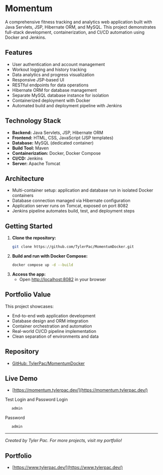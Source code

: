 # Momentum

A comprehensive fitness tracking and analytics web application built with Java Servlets, JSP, Hibernate ORM, and MySQL. This project demonstrates full-stack development, containerization, and CI/CD automation using Docker and Jenkins.

## Features
- User authentication and account management
- Workout logging and history tracking
- Data analytics and progress visualization
- Responsive JSP-based UI
- RESTful endpoints for data operations
- Hibernate ORM for database management
- Separate MySQL database instance for isolation
- Containerized deployment with Docker
- Automated build and deployment pipeline with Jenkins

## Technology Stack
- **Backend:** Java Servlets, JSP, Hibernate ORM
- **Frontend:** HTML, CSS, JavaScript (JSP templates)
- **Database:** MySQL (dedicated container)
- **Build Tool:** Maven
- **Containerization:** Docker, Docker Compose
- **CI/CD:** Jenkins
- **Server:** Apache Tomcat

## Architecture
- Multi-container setup: application and database run in isolated Docker containers
- Database connection managed via Hibernate configuration
- Application server runs on Tomcat, exposed on port 8082
- Jenkins pipeline automates build, test, and deployment steps

## Getting Started
1. **Clone the repository:**
   ```bash
   git clone https://github.com/TylerPac/MomentumDocker.git
   ```
2. **Build and run with Docker Compose:**
   ```bash
   docker compose up -d --build
   ```
3. **Access the app:**
   - Open [http://localhost:8082](http://localhost:8082) in your browser

## Portfolio Value
This project showcases:
- End-to-end web application development
- Database design and ORM integration
- Container orchestration and automation
- Real-world CI/CD pipeline implementation
- Clean separation of environments and data

## Repository
- [GitHub: TylerPac/MomentumDocker](https://github.com/TylerPac/MomentumDocker)

## Live Demo
- [https://momentum.tylerpac.dev/](https://momentum.tylerpac.dev/)

Test Login and Password
Login
```bash
   admin
```
Password
```bash
   admin
```
---

*Created by Tyler Pac. For more projects, visit my portfolio!*
## Portfolio
- [https://www.tylerpac.dev/](https://www.tylerpac.dev/)